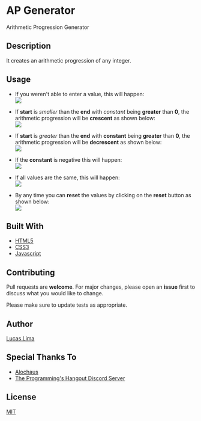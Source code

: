 # AP Generator

 Arithmetic Progression Generator

## Description

It creates an arithmetic progression of any integer.

## Usage

- If you weren't able to enter a value, this will happen:  
![](https://media.giphy.com/media/H3HbJkg4VskLXSx038/giphy.gif)

- If **start** is *smaller* than the **end** with *constant* being **greater** than **0**, the arithmetic progression will be **crescent** as shown below:  
![](https://media.giphy.com/media/Y4VNjsnC2CqXKv1suV/giphy.gif)

- If **start** is *greater* than the **end** with **constant** being **greater** than **0**, the arithmetic progression will be **decrescent** as shown below:  
![](https://media.giphy.com/media/Qwss3iWkdbDHcFzGFr/giphy.gif)

- If the **constant** is negative this will happen:  
![](https://media.giphy.com/media/QB578t7aeeZWZGot5z/giphy.gif)

- If all values are the same, this will happen:  
![](https://media.giphy.com/media/TfoQLenKcYnQ3x5rZw/giphy.gif)

- By any time you can **reset** the values by clicking on the **reset** button as shown below:  
![](https://media.giphy.com/media/gIlrdZlAV5YnRc4X5q/giphy.gif)

## Built With

- [HTML5](https://www.w3schools.com/html/html_intro.asp)
- [CSS3](https://www.w3schools.com/css/css_intro.asp)
- [Javascript](https://www.javascript.com/)

## Contributing

Pull requests are **welcome**. For major changes, please open an **issue** first to discuss what you would like to change.

Please make sure to update tests as appropriate.

## Author

[Lucas Lima](https://github.com/blyatmobilebr)

## Special Thanks To

- [Alochaus](https://github.com/alochaus)
- [The Programming's Hangout Discord Server](https://discord.gg/programming)

## License

[MIT](https://choosealicense.com/licenses/mit/)
